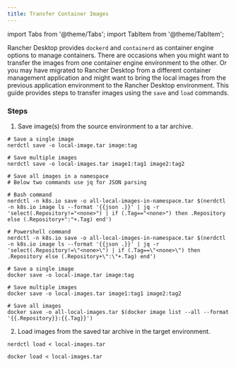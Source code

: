 ```yaml
---
title: Transfer Container Images
---
```


import Tabs from '@theme/Tabs';
import TabItem from '@theme/TabItem';

Rancher Desktop provides `dockerd` and `containerd` as container engine options to manage containers. There are occasions when you might want to transfer the images from one container engine environment to the other. Or you may have migrated to Rancher Desktop from a different container management application and might want to bring the local images from the previous application environment to the Rancher Desktop environment.  This guide provides steps to transfer images using the `save` and `load` commands.

### Steps

1. Save image(s) from the source environment to a tar archive.

<Tabs groupId="container-runtime">
  <TabItem value="nerdctl" default>

```
# Save a single image
nerdctl save -o local-image.tar image:tag

# Save multiple images
nerdctl save -o local-images.tar image1:tag1 image2:tag2

# Save all images in a namespace 
# Below two commands use jq for JSON parsing

# Bash command
nerdctl -n k8s.io save -o all-local-images-in-namespace.tar $(nerdctl -n k8s.io image ls --format '{{json .}}' | jq -r 'select(.Repository!="<none>") | if (.Tag=="<none>") then .Repository else (.Repository+":"+.Tag) end')

# Powershell command
nerdctl -n k8s.io save -o all-local-images-in-namespace.tar $(nerdctl -n k8s.io image ls --format '{{json .}}' | jq -r 'select(.Repository!=\"<none>\") | if (.Tag==\"<none>\") then .Repository else (.Repository+\":\"+.Tag) end')

```

  </TabItem>
  <TabItem value="docker">

```
# Save a single image
docker save -o local-image.tar image:tag

# Save multiple images
docker save -o local-images.tar image1:tag1 image2:tag2

# Save all images
docker save -o all-local-images.tar $(docker image list --all --format '{{.Repository}}:{{.Tag}}') 
```

  </TabItem>
</Tabs>

2. Load images from the saved tar archive in the target environment.

<Tabs groupId="container-runtime">
  <TabItem value="nerdctl" default>

```
nerdctl load < local-images.tar
```

  </TabItem>
  <TabItem value="docker">

```
docker load < local-images.tar
```

  </TabItem>
</Tabs>